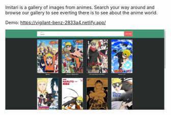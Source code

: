 Imitari is a gallery of images from animes. Search your way around and browse our gallery to see everting there is to see about the anime world.

Demo: https://vigilant-benz-2833a4.netlify.app/

![Screenshot](snapshot.png)

